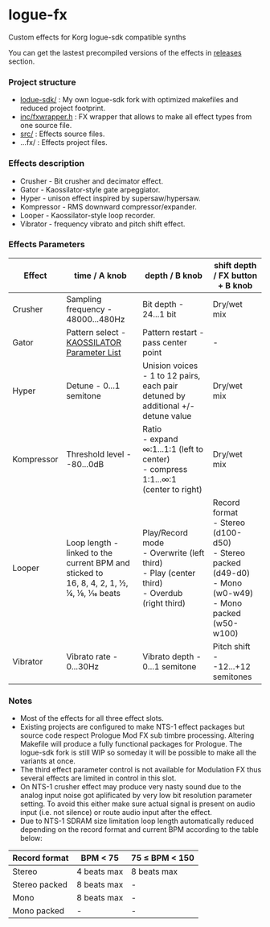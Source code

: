 # logue-fx
Custom effects for Korg logue-sdk compatible synths

You can get the lastest precompiled versions of the effects in [releases](../../releases/) section.

### Project structure

* [lodue-sdk/](logue-sdk/) : My own logue-sdk fork with optimized makefiles and reduced project footprint.
* [inc/fxwrapper.h](inc/fxwrapper.h) : FX wrapper that allows to make all effect types from one source file.
* [src/](src/) : Effects source files.
* ...fx/ : Effects project files.


### Effects description
* Crusher - Bit crusher and decimator effect.
* Gator - Kaossilator-style gate arpeggiator.
* Hyper - unison effect inspired by supersaw/hypersaw.
* Kompressor - RMS downward compressor/expander.
* Looper - Kaossilator-style loop recorder.
* Vibrator - frequency vibrato and pitch shift effect.

### Effects Parameters
|Effect |time / A knob|depth / B knob|shift depth / FX button + B knob|
|-|-|-|-|
|Crusher|Sampling frequency - 48000...480Hz|Bit depth - 24...1 bit|Dry/wet mix|
|Gator|Pattern select - [KAOSSILATOR Parameter List](https://www.korg.com/us/support/download/manual/1/121/1774/)|Pattern restart - pass center point|-|
|Hyper|Detune - 0...1 semitone|Unision voices - 1 to 12 pairs, each pair detuned by additional +/- detune value|Dry/wet mix|
|Kompressor|Threshold level - -80...0dB|Ratio<br>- expand ∞:1...1:1 (left to center)<br>- compress 1:1...∞:1 (center to right)|Dry/wet mix|
|Looper|Loop length - linked to the current BPM and sticked to<br>16, 8, 4, 2, 1, ½, ¼, ⅛, 1⁄16 beats|Play/Record mode<br>- Overwrite (left third)<br>- Play (center third)<br>- Overdub (right third)|Record format <br>- Stereo (d100-d50)<br>- Stereo packed (d49-d0)<br>- Mono (w0-w49)<br>- Mono packed (w50-w100)|
|Vibrator|Vibrato rate - 0...30Hz|Vibrato depth - 0...1 semitone|Pitch shift - -12...+12 semitones|

### Notes
* Most of the effects for all three effect slots.
* Existing projects are configured to make NTS-1 effect packages but source code respect Prologue Mod FX sub timbre processing. Altering Makefile will produce a fully functional packages for Prologue. The logue-sdk fork is still WIP so someday it will be possible to make all the variants at once.
* The third effect parameter control is not available for Modulation FX thus several effects are limited in control in this slot.
* On NTS-1 crusher effect may produce very nasty sound due to the analog input noise got aplificated by very low bit resolution parameter setting. To avoid this either make sure actual signal is present on audio input (i.e. not silence) or route audio input after the effect.
* Due to NTS-1 SDRAM size limitation loop length automatically reduced depending on the record format and current BPM according to the table below:

|Record format|BPM < 75|75 ≤ BPM < 150|
|-|-|-|
|Stereo|4 beats max|8 beats max|
|Stereo packed|8 beats max|-
|Mono|8 beats max|-
|Mono packed|-|-
